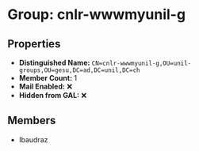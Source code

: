 # Group: cnlr-wwwmyunil-g

## Properties

- **Distinguished Name:** `CN=cnlr-wwwmyunil-g,OU=unil-groups,OU=gesu,DC=ad,DC=unil,DC=ch`
- **Member Count:** 1
- **Mail Enabled:** ❌
- **Hidden from GAL:** ❌

## Members

- lbaudraz
